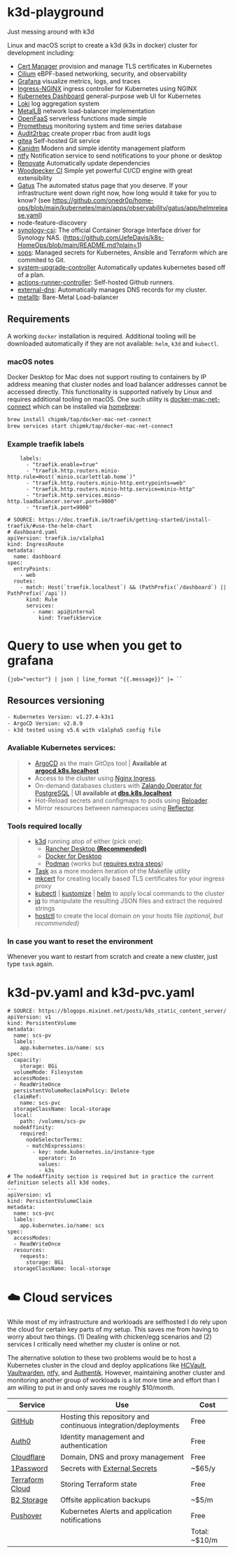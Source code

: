 # k3d-playground
Just messing around with k3d

Linux and macOS script to create a k3d (k3s in docker) cluster for development
including:

- [Cert Manager](https://github.com/cert-manager/cert-manager) provision and manage TLS certificates in Kubernetes
- [Cilium](https://github.com/cilium/cilium) eBPF-based networking, security, and observability
- [Grafana](https://github.com/grafana/grafana) visualize metrics, logs, and traces
- [Ingress-NGINX](https://github.com/kubernetes/ingress-nginx) ingress controller for Kubernetes using NGINX
- [Kubernetes Dashboard](https://github.com/kubernetes/dashboard) general-purpose web UI for Kubernetes
- [Loki](https://github.com/grafana/loki) log aggregation system
- [MetalLB](https://github.com/metallb/metallb) network load-balancer implementation
- [OpenFaaS](https://github.com/openfaas/faas) serverless functions made simple
- [Prometheus](https://github.com/prometheus/prometheus) monitoring system and time series database
- [Audit2rbac](https://github.com/liggitt/audit2rbac) create proper rbac from audit logs
- [gitea](https://gitea.com) Self-hosted Git service
- [Kanidm](https://kanidm.com) Modern and simple identity management platform
- [ntfy](https://ntfy.sh) Notification service to send notifications to your phone or desktop
- [Renovate](https://www.whitesourcesoftware.com/free-developer-tools/renovate) Automatically update dependencies
- [Woodpecker CI](https://woodpecker-ci.org) Simple yet powerful CI/CD engine with great extensibility
- [Gatus](https://gatus.io/) The automated status page that you deserve. If your infrastructure went down right now, how long would it take for you to know? (see https://github.com/onedr0p/home-ops/blob/main/kubernetes/main/apps/observability/gatus/app/helmrelease.yaml)
- node-feature-discovery
- [synology-csi](https://github.com/SynologyOpenSource/synology-csi): The official Container Storage Interface driver for Synology NAS. (https://github.com/JefeDavis/k8s-HomeOps/blob/main/README.md?plain=1)
- [sops](https://toolkit.fluxcd.io/guides/mozilla-sops/): Managed secrets for Kubernetes, Ansible and Terraform which are commited to Git.
- [system-upgrade-controller](https://github.com/rancher/system-upgrade-controller) Automatically updates kubernetes based off of a plan.
- [actions-runner-controller](https://github.com/actions/actions-runner-controller): Self-hosted Github runners.
- [external-dns](https://github.com/kubernetes-sigs/external-dns): Automatically manages DNS records for my cluster.
- [metallb](https://metallb.universe.tf/): Bare-Metal Load-balancer

## Requirements

A working `docker` installation is required. Additional tooling will be downloaded automatically if they are not
available: `helm`, `k3d` and `kubectl`.

### macOS notes

Docker Desktop for Mac does not support routing to containers by IP address meaning that cluster nodes and load balancer
addresses cannot be accessed directly. This functionality is supported natively by Linux and requires additional tooling
on macOS. One such utility is [docker-mac-net-connect](https://github.com/chipmk/docker-mac-net-connect) which can be
installed via [homebrew](https://brew.sh/):

```sh
brew install chipmk/tap/docker-mac-net-connect
brew services start chipmk/tap/docker-mac-net-connect
```



### Example traefik labels

```
    labels:
      - "traefik.enable=true"
      - "traefik.http.routers.minio-http.rule=Host(`minio.scarlettlab.home`)"
      - "traefik.http.routers.minio-http.entrypoints=web"
      - "traefik.http.routers.minio-http.service=minio-http"
      - "traefik.http.services.minio-http.loadbalancer.server.port=9000"
      - "traefik.port=9000"
```


```
# SOURCE: https://doc.traefik.io/traefik/getting-started/install-traefik/#use-the-helm-chart
# dashboard.yaml
apiVersion: traefik.io/v1alpha1
kind: IngressRoute
metadata:
  name: dashboard
spec:
  entryPoints:
    - web
  routes:
    - match: Host(`traefik.localhost`) && (PathPrefix(`/dashboard`) || PathPrefix(`/api`))
      kind: Rule
      services:
        - name: api@internal
          kind: TraefikService
```


# Query to use when you get to grafana

```
{job="vector"} | json | line_format "{{.message}}" |= ``
```



## Resources versioning

```bash
- Kubernetes Version: v1.27.4-k3s1
- ArgoCD Version: v2.8.9
- k3d tested using v5.6 with v1alpha5 config file
```
### Avaliable Kubernetes services:

> - [ArgoCD][argocd-url] as the main GitOps tool | **Available at [argocd.k8s.localhost][argocd-localhost]**
> - Access to the cluster using [Nginx Ingress][nginx-url].
> - On-demand databases clusters with [Zalando Operator for PostgreSQL][postgres-url] | **UI available at [dbs.k8s.localhost][dbs-localhost]**
> - Hot-Reload secrets and configmaps to pods using [Reloader][reloader-url].
> - Mirror resources between namespaces using [Reflector][reflector-url].

### Tools required locally

> - [k3d][k3d-url] running atop of either (pick one):
>   - [Rancher Desktop **(Recommended)**][rancher-url]
>   - [Docker for Desktop][docker-url]
>   - [Podman][podman-url] (works but [requires extra steps][podman-steps])
> - [Task][task-url] as a more modern iteration of the Makefile utility
> - [mkcert][mkcert-url] for creating locally based TLS certificates for your ingress proxy
> - [kubectl][kubectl-url] | [kustomize][kustomize-url] | [helm][helm-url] to apply local commands to the cluster
> - [jq][jq-url] to manipulate the resulting JSON files and extract the required strings
> - [hostctl][hostctl-url] to create the local domain on your hosts file *(optional, but recommended)*

### In case you want to reset the environment

Whenever you want to restart from scratch and create a new cluster, just type `task` again.

<!---
> - Metrics monitoring with [Prometheus's Stack][prometheus-url] (Also includes [Grafana][grafana-url])
-->
<!--- References --->
[tls-uri]: https://github.com/gruberdev/local-gitops/tree/main/config/tls
[storage-uri]: https://github.com/gruberdev/local-gitops/tree/main/storage
[argocd-url]: https://argo-cd.readthedocs.io/en/stable/
[nginx-url]: https://github.com/kubernetes/ingress-nginx
[vault-url]: https://github.com/hashicorp/vault
[vault-plugin-url]: https://github.com/argoproj-labs/argocd-vault-plugin
[postgres-url]: https://github.com/zalando/postgres-operator
[reloader-url]: https://github.com/stakater/Reloader
[prometheus-url]: https://github.com/prometheus-operator/kube-prometheus
[grafana-url]: https://github.com/grafana/grafana
[kube-cleanup-url]: https://github.com/lwolf/kube-cleanup-operator
[reflector-url]: https://github.com/emberstack/kubernetes-reflector
[kubefledged-url]: https://github.com/senthilrch/kube-fledged
[descheduler-url]: https://github.com/kubernetes-sigs/descheduler
[kwatch-url]: https://github.com/abahmed/kwatch
[botkube-url]: https://github.com/infracloudio/botkube
[kubenurse-url]: https://github.com/postfinance/kubenurse
[longhorn-url]: https://longhorn.io/
[longhorn-issue]: https://github.com/rancher/k3d/discussions/478
[velero-url]: https://velero.io/
[velero-list-url]: https://velero.io/docs/v1.7/supported-providers/
[kube-dump-url]: https://github.com/WoozyMasta/kube-dump
[stash-url]: https://stash.run/
[task-url]: https://taskfile.dev
[task-installation-url]: https://taskfile.dev/installation/
[mkcert-url]: https://github.com/FiloSottile/mkcert
[kubectl-url]: https://kubernetes.io/docs/tasks/tools/
[jq-url]: https://stedolan.github.io/jq/download/
[k3d-url]: https://k3d.io
[docker-url]: https://www.docker.com/products/docker-desktop/
[rancher-url]: https://rancherdesktop.io/
[podman-url]: https://podman.io/
[podman-steps]: https://k3d.io/v5.6.0/usage/advanced/podman/
[hostctl-url]: https://github.com/guumaster/hostctl
[kustomize-url]: https://kubectl.docs.kubernetes.io/installation/kustomize/
[helm-url]: https://helm.sh/docs/intro/install/
[chocolate-url]: https://chocolatey.org/install
[brew-url]: https://brew.sh/

<!--- Local URIs --->
[argocd-localhost]: https://argocd.k8s.localhost
[vault-localhost]: https://vault.k8s.localhost
[dbs-localhost]: https://dbs.k8s.localhost


# k3d-pv.yaml and k3d-pvc.yaml

```
# SOURCE: https://blogops.mixinet.net/posts/k8s_static_content_server/
apiVersion: v1
kind: PersistentVolume
metadata:
  name: scs-pv
  labels:
    app.kubernetes.io/name: scs
spec:
  capacity:
    storage: 8Gi
  volumeMode: Filesystem
  accessModes:
  - ReadWriteOnce
  persistentVolumeReclaimPolicy: Delete
  claimRef:
    name: scs-pvc
  storageClassName: local-storage
  local:
    path: /volumes/scs-pv
  nodeAffinity:
    required:
      nodeSelectorTerms:
      - matchExpressions:
        - key: node.kubernetes.io/instance-type
          operator: In
          values:
          - k3s
# The nodeAffinity section is required but in practice the current definition selects all k3d nodes.
---
apiVersion: v1
kind: PersistentVolumeClaim
metadata:
  name: scs-pvc
  labels:
    app.kubernetes.io/name: scs
spec:
  accessModes:
  - ReadWriteOnce
  resources:
    requests:
      storage: 8Gi
  storageClassName: local-storage
```


# :cloud: Cloud services

While most of my infrastructure and workloads are selfhosted I do rely upon the cloud for certain key parts of my setup. This saves me from having to worry about two things. (1) Dealing with chicken/egg scenarios and (2) services I critically need whether my cluster is online or not.

The alternative solution to these two problems would be to host a Kubernetes cluster in the cloud and deploy applications like [HCVault](https://www.vaultproject.io/), [Vaultwarden](https://github.com/dani-garcia/vaultwarden), [ntfy](https://ntfy.sh/), and [Authentik](https://https://goauthentik.io/). However, maintaining another cluster and monitoring another group of workloads is a lot more time and effort than I am willing to put in and only saves me roughly $10/month.

| Service                                      | Use                                                            | Cost          |
| -------------------------------------------- | -------------------------------------------------------------- | ------------- |
| [GitHub](https://github.com/)                | Hosting this repository and continuous integration/deployments | Free          |
| [Auth0](https://auth0.com/)                  | Identity management and authentication                         | Free          |
| [Cloudflare](https://www.cloudflare.com/)    | Domain, DNS and proxy management                               | Free          |
| [1Password](https://1password.com/)          | Secrets with [External Secrets](https://external-secrets.io/)  | ~$65/y        |
| [Terraform Cloud](https://www.terraform.io/) | Storing Terraform state                                        | Free          |
| [B2 Storage](https://www.backblaze.com/b2)   | Offsite application backups                                    | ~$5/m         |
| [Pushover](https://pushover.net/)            | Kubernetes Alerts and application notifications                | Free          |
|                                              |                                                                | Total: ~$10/m |
